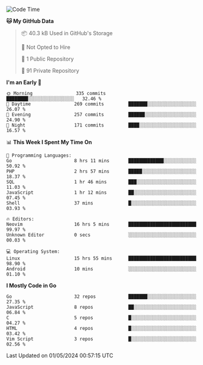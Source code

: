 
<!--START_SECTION:waka-->
![Code Time](http://img.shields.io/badge/Code%20Time-4%2C822%20hrs%207%20mins-blue)

**🐱 My GitHub Data** 

> 📦 40.3 kB Used in GitHub's Storage 
 > 
> 🚫 Not Opted to Hire
 > 
> 📜 1 Public Repository 
 > 
> 🔑 91 Private Repository 
 > 
**I'm an Early 🐤** 

```text
🌞 Morning                335 commits         ████████░░░░░░░░░░░░░░░░░   32.46 % 
🌆 Daytime                269 commits         ███████░░░░░░░░░░░░░░░░░░   26.07 % 
🌃 Evening                257 commits         ██████░░░░░░░░░░░░░░░░░░░   24.90 % 
🌙 Night                  171 commits         ████░░░░░░░░░░░░░░░░░░░░░   16.57 % 
```


📊 **This Week I Spent My Time On** 

```text
💬 Programming Languages: 
Go                       8 hrs 11 mins       █████████████░░░░░░░░░░░░   50.92 % 
PHP                      2 hrs 57 mins       █████░░░░░░░░░░░░░░░░░░░░   18.37 % 
SQL                      1 hr 46 mins        ███░░░░░░░░░░░░░░░░░░░░░░   11.03 % 
JavaScript               1 hr 12 mins        ██░░░░░░░░░░░░░░░░░░░░░░░   07.45 % 
Shell                    37 mins             █░░░░░░░░░░░░░░░░░░░░░░░░   03.93 % 

🔥 Editors: 
Neovim                   16 hrs 5 mins       █████████████████████████   99.97 % 
Unknown Editor           0 secs              ░░░░░░░░░░░░░░░░░░░░░░░░░   00.03 % 

💻 Operating System: 
Linux                    15 hrs 55 mins      █████████████████████████   98.90 % 
Android                  10 mins             ░░░░░░░░░░░░░░░░░░░░░░░░░   01.10 % 
```

**I Mostly Code in Go** 

```text
Go                       32 repos            ███████░░░░░░░░░░░░░░░░░░   27.35 % 
JavaScript               8 repos             ██░░░░░░░░░░░░░░░░░░░░░░░   06.84 % 
C                        5 repos             █░░░░░░░░░░░░░░░░░░░░░░░░   04.27 % 
HTML                     4 repos             █░░░░░░░░░░░░░░░░░░░░░░░░   03.42 % 
Vim Script               3 repos             █░░░░░░░░░░░░░░░░░░░░░░░░   02.56 % 
```




 Last Updated on 01/05/2024 00:57:15 UTC
<!--END_SECTION:waka-->
